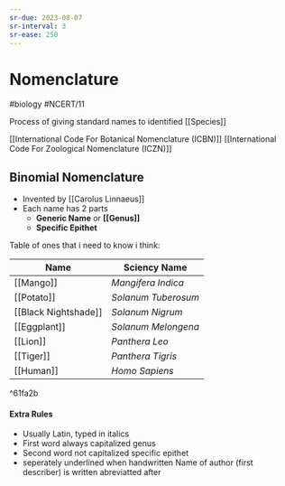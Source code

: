 ```yaml
---
sr-due: 2023-08-07
sr-interval: 3
sr-ease: 250
---
```

# Nomenclature
#biology #NCERT/11 

Process of giving standard names to identified [[Species]]

[[International Code For Botanical Nomenclature (ICBN)]]
[[International Code For Zoological Nomenclature (ICZN)]]

## Binomial Nomenclature
- Invented by [[Carolus Linnaeus]]
- Each name has 2 parts
	- **Generic Name** or **[[Genus]]**
	- **Specific Epithet**

Table of ones that i need to know i think:

| Name                 | Sciency Name        |
| -------------------- | ------------------- |
| [[Mango]]            | *Mangifera Indica*  |
| [[Potato]]           | *Solanum Tuberosum* |
| [[Black Nightshade]] | *Solanum Nigrum*    |
| [[Eggplant]]         | *Solanum Melongena* |
| [[Lion]]             | *Panthera Leo*      |
| [[Tiger]]            | *Panthera Tigris*   |
| [[Human]]            | *Homo Sapiens*                    |

^61fa2b

#### Extra Rules
- Usually Latin, typed in italics
- First word always capitalized genus
- Second word not capitalized specific epithet
- seperately underlined when handwritten
Name of author (first describer) is written abreviatted after 
